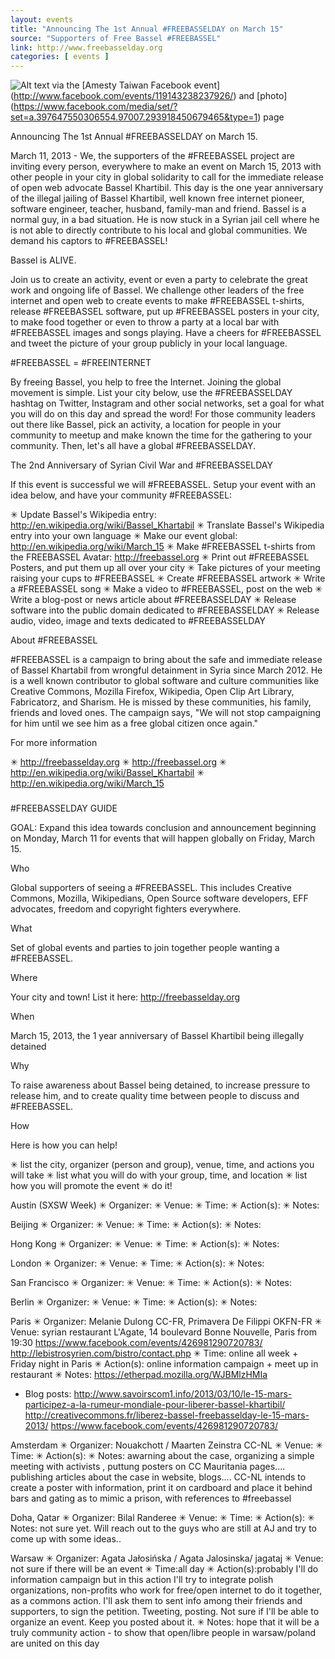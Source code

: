 ```yaml
---
layout: events
title: "Announcing The 1st Annual #FREEBASSELDAY on March 15"
source: "Supporters of Free Bassel #FREEBASSEL"
link: http://www.freebasselday.org
categories: [ events ]
---
```

![Alt text](https://fbcdn-sphotos-d-a.akamaihd.net/hphotos-ak-ash3/523050_397648526973123_190284685_n.jpg)
via the [Amesty Taiwan Facebook event] (http://www.facebook.com/events/119143238237926/) and [photo] (https://www.facebook.com/media/set/?set=a.397647550306554.97007.293918450679465&type=1) page

Announcing The 1st Annual #FREEBASSELDAY on March 15.

March 11, 2013 - We, the supporters of the #FREEBASSEL project are inviting every person, everywhere to make an event on March 15, 2013 with other people in your city in global solidarity to call for the immediate release of open web advocate Bassel Khartibil. This day is the one year anniversary of the illegal jailing of Bassel Khartibil, well known free internet pioneer, software engineer, teacher, husband, family-man and friend. Bassel is a normal guy, in a bad situation. He is now stuck in a Syrian jail cell where he is not able to directly contribute to his local and global communities. We demand his captors to #FREEBASSEL!

Bassel is ALIVE.

Join us to create an activity, event or even a party to celebrate the great work and ongoing life of Bassel. We challenge other leaders of the free internet and open web to create events to make #FREEBASSEL t-shirts, release #FREEBASSEL software, put up #FREEBASSEL posters in your city, to make food together or even to throw a party at a local bar with #FREEBASSEL images and songs playing. Have a cheers for #FREEBASSEL and tweet the picture of your group publicly in your local language.

#FREEBASSEL = #FREEINTERNET

By freeing Bassel, you help to free the Internet. Joining the global movement is simple. List your city below, use the #FREEBASSELDAY hashtag on Twitter, Instagram and other social networks, set a goal for what you will do on this day and spread the word! For those community leaders out there like Bassel, pick an activity, a location for people in your community to meetup and make known the time for the gathering to your community. Then, let's all have a global #FREEBASSELDAY.

The 2nd Anniversary of Syrian Civil War and #FREEBASSELDAY

If this event is successful we will #FREEBASSEL. Setup your event with an idea below, and have your community #FREEBASSEL:

✳ Update Bassel's Wikipedia entry: http://en.wikipedia.org/wiki/Bassel_Khartabil 
✳ Translate Bassel's Wikipedia entry into your own language
✳ Make our event global: http://en.wikipedia.org/wiki/March_15
✳ Make #FREEBASSEL t-shirts from the FREEBASSEL Avatar: http://freebassel.org
✳ Print out #FREEBASSEL Posters, and put them up all over your city
✳ Take pictures of your meeting raising your cups to #FREEBASSEL
✳ Create #FREEBASSEL artwork
✳ Write a #FREEBASSEL song
✳ Make a video to #FREEBASSEL, post on the web
✳ Write a blog-post or news article about #FREEBASSELDAY
✳ Release software into the public domain dedicated to #FREEBASSELDAY
✳ Release audio, video, image and texts dedicated to #FREEBASSELDAY


About #FREEBASSEL

#FREEBASSEL is a campaign to bring about the safe and immediate release of Bassel Khartabil from wrongful detainment in Syria since March 2012. He is a well known contributor to global software and culture communities like Creative Commons, Mozilla Firefox, Wikipedia, Open Clip Art Library, Fabricatorz, and Sharism. He is missed by these communities, his family, friends and loved ones. The campaign says, "We will not stop campaigning for him until we see him as a free global citizen once again."

For more information

✳ http://freebasselday.org
✳ http://freebassel.org
✳ http://en.wikipedia.org/wiki/Bassel_Khartabil
✳ http://en.wikipedia.org/wiki/March_15


###


#FREEBASSELDAY GUIDE

GOAL: Expand this idea towards conclusion and announcement beginning on Monday, March 11 for events that will happen globally on Friday, March 15.

Who

Global supporters of seeing a #FREEBASSEL. This includes Creative Commons, Mozilla, Wikipedians, Open Source software developers, EFF advocates, freedom and copyright fighters everywhere.

What

Set of global events and parties to join together people wanting a #FREEBASSEL.

Where

Your city and town! List it here: http://freebasselday.org

When

March 15, 2013, the 1 year anniversary of Bassel Khartibil being illegally detained

Why

To raise awareness about Bassel being detained, to increase pressure to release him, and to create quality time between people to discuss and #FREEBASSEL.


How

Here is how you can help!

✳ list the city, organizer (person and group), venue, time, and actions you will take
✳ list what you will do with your group, time, and location
✳ list how you will promote the event
✳ do it!

Austin (SXSW Week)
✳ Organizer:
✳ Venue: 
✳ Time:
✳ Action(s):
✳ Notes: 

Beijing
✳ Organizer:
✳ Venue: 
✳ Time:
✳ Action(s):
✳ Notes: 

Hong Kong
✳ Organizer:
✳ Venue: 
✳ Time:
✳ Action(s):
✳ Notes: 

London
✳ Organizer:
✳ Venue: 
✳ Time:
✳ Action(s):
✳ Notes: 

San Francisco
✳ Organizer:
✳ Venue: 
✳ Time:
✳ Action(s):
✳ Notes: 

Berlin
✳ Organizer:
✳ Venue: 
✳ Time:
✳ Action(s):
✳ Notes: 

Paris
✳ Organizer: Melanie Dulong CC-FR, Primavera De Filippi OKFN-FR
✳ Venue: syrian restaurant L'Agate, 14 boulevard Bonne Nouvelle, Paris from 19:30
https://www.facebook.com/events/426981290720783/
http://lebistrosyrien.com/bistro/contact.php
✳ Time: online all week + Friday night in Paris
✳ Action(s): online information campaign + meet up in restaurant
✳ Notes: https://etherpad.mozilla.org/WJBMlzHMIa
* Blog posts:
http://www.savoirscom1.info/2013/03/10/le-15-mars-participez-a-la-rumeur-mondiale-pour-liberer-bassel-khartibil/
http://creativecommons.fr/liberez-bassel-freebasselday-le-15-mars-2013/
https://www.facebook.com/events/426981290720783/

Amsterdam
✳ Organizer: Nouakchott / Maarten Zeinstra CC-NL
✳ Venue: 
✳ Time:
✳ Action(s):
✳ Notes: awarning  about the case, organizing a simple meeting with activists , puttung  posters on CC Mauritania pages.... publishing articles about the case in  website, blogs....
CC-NL intends to create a poster with information, print it on cardboard and place it behind bars and gating as to mimic a prison, with references to #freebassel

Doha, Qatar
✳ Organizer: Bilal Randeree
✳ Venue: 
✳ Time:
✳ Action(s):
✳ Notes: not sure yet. Will reach out to the guys who are still at AJ and try to come up with some ideas..

Warsaw
✳ Organizer: Agata Jałosińska / Agata Jalosinska/ jagataj
✳ Venue: not sure if there will be an event
✳ Time:all day
✳ Action(s):probably I'll do information campaign but in this action I'll try to integrate polish organizations,  non-profits who work for free/open internet to do it together, as a commons action. I'll ask them to sent info among their friends and supporters, to sign the petition. Tweeting, posting. Not sure if I'll be able to organize an event. Keep you posted about it.
✳ Notes: hope that it will be a truly community action - to show that open/libre people in warsaw/poland are united on this day



